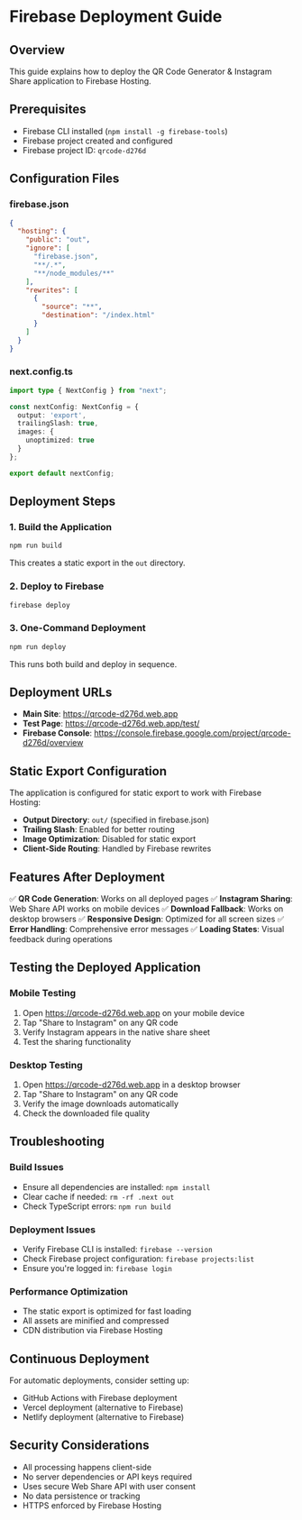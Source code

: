 # Firebase Deployment Guide

## Overview

This guide explains how to deploy the QR Code Generator & Instagram Share application to Firebase Hosting.

## Prerequisites

- Firebase CLI installed (`npm install -g firebase-tools`)
- Firebase project created and configured
- Firebase project ID: `qrcode-d276d`

## Configuration Files

### firebase.json

```json
{
  "hosting": {
    "public": "out",
    "ignore": [
      "firebase.json",
      "**/.*",
      "**/node_modules/**"
    ],
    "rewrites": [
      {
        "source": "**",
        "destination": "/index.html"
      }
    ]
  }
}
```

### next.config.ts

```typescript
import type { NextConfig } from "next";

const nextConfig: NextConfig = {
  output: 'export',
  trailingSlash: true,
  images: {
    unoptimized: true
  }
};

export default nextConfig;
```

## Deployment Steps

### 1. Build the Application

```bash
npm run build
```

This creates a static export in the `out` directory.

### 2. Deploy to Firebase

```bash
firebase deploy
```

### 3. One-Command Deployment

```bash
npm run deploy
```

This runs both build and deploy in sequence.

## Deployment URLs

- **Main Site**: <https://qrcode-d276d.web.app>
- **Test Page**: <https://qrcode-d276d.web.app/test/>
- **Firebase Console**: <https://console.firebase.google.com/project/qrcode-d276d/overview>

## Static Export Configuration

The application is configured for static export to work with Firebase Hosting:

- **Output Directory**: `out/` (specified in firebase.json)
- **Trailing Slash**: Enabled for better routing
- **Image Optimization**: Disabled for static export
- **Client-Side Routing**: Handled by Firebase rewrites

## Features After Deployment

✅ **QR Code Generation**: Works on all deployed pages
✅ **Instagram Sharing**: Web Share API works on mobile devices
✅ **Download Fallback**: Works on desktop browsers
✅ **Responsive Design**: Optimized for all screen sizes
✅ **Error Handling**: Comprehensive error messages
✅ **Loading States**: Visual feedback during operations

## Testing the Deployed Application

### Mobile Testing

1. Open <https://qrcode-d276d.web.app> on your mobile device
2. Tap "Share to Instagram" on any QR code
3. Verify Instagram appears in the native share sheet
4. Test the sharing functionality

### Desktop Testing

1. Open <https://qrcode-d276d.web.app> in a desktop browser
2. Tap "Share to Instagram" on any QR code
3. Verify the image downloads automatically
4. Check the downloaded file quality

## Troubleshooting

### Build Issues

- Ensure all dependencies are installed: `npm install`
- Clear cache if needed: `rm -rf .next out`
- Check TypeScript errors: `npm run build`

### Deployment Issues

- Verify Firebase CLI is installed: `firebase --version`
- Check Firebase project configuration: `firebase projects:list`
- Ensure you're logged in: `firebase login`

### Performance Optimization

- The static export is optimized for fast loading
- All assets are minified and compressed
- CDN distribution via Firebase Hosting

## Continuous Deployment

For automatic deployments, consider setting up:

- GitHub Actions with Firebase deployment
- Vercel deployment (alternative to Firebase)
- Netlify deployment (alternative to Firebase)

## Security Considerations

- All processing happens client-side
- No server dependencies or API keys required
- Uses secure Web Share API with user consent
- No data persistence or tracking
- HTTPS enforced by Firebase Hosting
